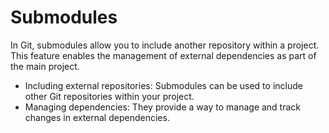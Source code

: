 # Submodules

In Git, submodules allow you to include another repository within a project. This feature enables the management of external dependencies as part of the main project.

- Including external repositories: Submodules can be used to include other Git repositories within your project.
- Managing dependencies: They provide a way to manage and track changes in external dependencies.